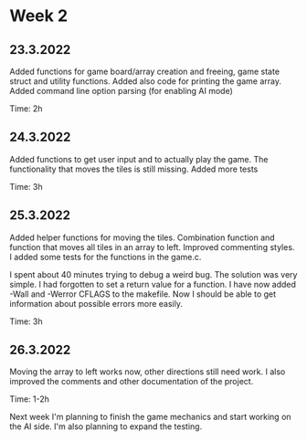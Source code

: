 # Week 2

## 23.3.2022

Added functions for game board/array creation and freeing, game state
struct and utility functions. Added also code for printing the game
array. Added command line option parsing (for enabling AI mode)

Time: 2h


## 24.3.2022
Added functions to get user input and to actually play the game. The
functionality that moves the tiles is still missing. Added more tests

Time: 3h


## 25.3.2022
Added helper functions for moving the tiles. Combination function and function
that moves all tiles in an array to left. Improved commenting styles. I added
some tests for the functions in the game.c.

I spent about 40 minutes trying to debug a weird bug. The solution was very
simple. I had forgotten to set a return value for a function. I have now
added -Wall and -Werror CFLAGS to the makefile. Now I should be able to get
information about possible errors more easily.

Time: 3h


## 26.3.2022
Moving the array to left works now, other directions still need work. I also
improved the comments and other documentation of the project.

Time: 1-2h

Next week I'm planning to finish the game mechanics and start working on the AI
side. I'm also planning to expand the testing.
